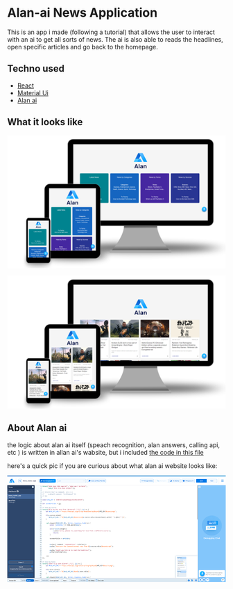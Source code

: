 # Alan-ai News Application    

This is an app i made (following a tutorial) that allows the user to interact with an ai to get all sorts of news. The ai is also able to reads the headlines, open specific articles and go back to the homepage.

## Techno used

- [React](https://fr.reactjs.org/)
- [Material Ui](https://material-ui.com/)
- [Alan ai](https://alan.app/)

## What it looks like

![picture of the homepage on diffrent devices](./pres/HomePage.png)

![picture of the articles page on diffrent devices](pres/Articles.png)

## About Alan ai

the logic about alan ai itself (speach recognition, alan answers, calling api, etc ) is written in allan ai's wabsite, but i included [the code in this file](src/alanAiCode/alanAiCode.js)

here's a quick pic if you are curious about what alan ai website looks like:

![alan ai's website interface](pres/Interface.png)